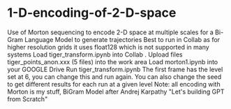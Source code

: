 # 1-D-encoding-of-2-D-space
Use of Morton sequencing to encode 2-D space at multiple scales for a Bi-Gram Language Model to generate trajectories
Best to run in Collab as for higher resolution grids it uses float128 which is not supported in many systems
Load tiger_transform.ipynb into Collab .
Upload files tiger_points_anon.xxx (5 files) into the work area
Load morton1.ipynb into your GOOGLE Drive
Run tiger_transform.ipynb
The first frame has the level set at 6, you can change this and run again.
You can also change the seed to get different results for each run at a given level
Note: all encoding with Morton is my stuff, BiGram Model after Andrej Karpathy "Let's building GPT from Scratch" 
